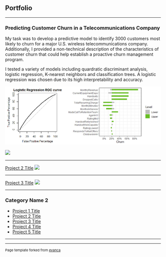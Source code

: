 ## Portfolio

---

### Predicting Customer Churn in a Telecommunications Company

My task was to develop a predictive model to identify 3000 customers most likely to churn for a major U.S. wireless telecommunications company. Additionally, I provided a non-technical description of the characteristics of customer churn that could help establish a proactive churn management program.

I tested a variety of models including quardratic discriminant analysis, logistic regression, K-nearest neighbors and classification trees. A logistic regression was chosen due to its high interpretability and accuracy. 

<img src="Projects/Predicting Customer Churn/Image for churn.jpg?raw=true"/>

[![](https://img.shields.io/badge/-R-white?logo=data%3Aimage%2Fpng%3Bbase64%2CiVBORw0KGgoAAAANSUhEUgAAAA4AAAALCAMAAAB4W0xQAAAA6lBMVEVHcEy2uLyko6e0tbkgaL4eZbcgZbi7vsGgoaa4ur0iZ7ohZ7oiab4kar8fZbkZYLEdY7bAwsWrrLG0trqnp6q2uLujpKmsrbKpqq%2FPw7e3ub20trpafaqZmZ8uarMeZLchZrpwkbpeiLusrbG%2BwMO8vsK%2FwcS%2FwcS5u76xsra9v8Kioaa7vcBJerV5jqqoqa6UkpePj5epsbwYXas4bKk9b6uYmJ6eo6x8j6qvsLSztbkbZsKAlrIka8EiaLsfZbgfZbcjab0YXqwTX7YjZK8XXasbYbFogqQYXq5ngKJNdqlthKQaYK%2Bxs7fb4pIiAAAATXRSTlMAEzzURf%2F2%2FhH9%2Bv3i%2B9r%2B8Tz5inHpzFvsCfWzlbO04rRCNKDbwLxg98Ow9d9n8Lx3dGIFNKLHop7h4jpg2EsiycPkL%2Bk92oeUVuXAgXKWGLcAAACVSURBVAjXHc1DAsNQFEDRFzv5ja3ats3sfzv97Z2d0QUAot7q%2BP4qcHjAlWocJ1gUtXT7JFaFE4JRlufZZm6TUOUEw1tvZVlW00UEDYEigFaUY4qYeAZW0fQw2d3%2BwMQRGIXuAC1Kicom4QCIsu6aXVFSWTQd4hVv2u2eJL5f2mXyGwNPhhJ7f960x%2FhvoBE6w0c7Xb%2BenA8cDRxUIgAAAABJRU5ErkJggg%3D%3D)](#)

---
[Project 2 Title](/pdf/sample_presentation.pdf)
<img src="images/dummy_thumbnail.jpg?raw=true"/>

---
[Project 3 Title](http://example.com/)
<img src="images/dummy_thumbnail.jpg?raw=true"/>

---

### Category Name 2

- [Project 1 Title](http://example.com/)
- [Project 2 Title](http://example.com/)
- [Project 3 Title](http://example.com/)
- [Project 4 Title](http://example.com/)
- [Project 5 Title](http://example.com/)

---




---
<p style="font-size:11px">Page template forked from <a href="https://github.com/evanca/quick-portfolio">evanca</a></p>
<!-- Remove above link if you don't want to attibute -->
